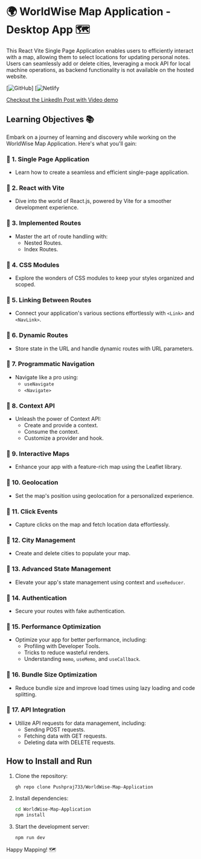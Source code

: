 # 🌍 WorldWise Map Application - Desktop App 🗺️

This React Vite Single Page Application enables users to efficiently interact with a map, allowing them to select locations for updating personal notes. Users can seamlessly add or delete cities, leveraging a mock API for local machine operations, as backend functionality is not available on the hosted website.

[![GitHub]()]
[![Netlify]()

[Checkout the LinkedIn Post with Video demo]()

## Learning Objectives 📚

Embark on a journey of learning and discovery while working on the WorldWise Map Application. Here's what you'll gain:

### 📌 1. Single Page Application
   - Learn how to create a seamless and efficient single-page application.

### 📌 2. React with Vite
   - Dive into the world of React.js, powered by Vite for a smoother development experience.

### 📌 3. Implemented Routes
   - Master the art of route handling with:
     - Nested Routes.
     - Index Routes.

### 📌 4. CSS Modules
   - Explore the wonders of CSS modules to keep your styles organized and scoped.

### 📌 5. Linking Between Routes
   - Connect your application's various sections effortlessly with `<Link>` and `<NavLink>`.

### 📌 6. Dynamic Routes
   - Store state in the URL and handle dynamic routes with URL parameters.

### 📌 7. Programmatic Navigation
   - Navigate like a pro using:
     - `useNavigate`
     - `<Navigate>`

### 📌 8. Context API
   - Unleash the power of Context API:
     - Create and provide a context.
     - Consume the context.
     - Customize a provider and hook.

### 📌 9. Interactive Maps
   - Enhance your app with a feature-rich map using the Leaflet library.

### 📌 10. Geolocation
   - Set the map's position using geolocation for a personalized experience.

### 📌 11. Click Events
   - Capture clicks on the map and fetch location data effortlessly.

### 📌 12. City Management
   - Create and delete cities to populate your map.

### 📌 13. Advanced State Management
   - Elevate your app's state management using context and `useReducer`.

### 📌 14. Authentication
   - Secure your routes with fake authentication.

### 📌 15. Performance Optimization
   - Optimize your app for better performance, including:
     - Profiling with Developer Tools.
     - Tricks to reduce wasteful renders.
     - Understanding `memo`, `useMemo`, and `useCallback`.

### 📌 16. Bundle Size Optimization
   - Reduce bundle size and improve load times using lazy loading and code splitting.

### 📌 17. API Integration
   - Utilize API requests for data management, including:
     - Sending POST requests.
     - Fetching data with GET requests.
     - Deleting data with DELETE requests.

## How to Install and Run

1. Clone the repository:

    ```bash
   gh repo clone Pushpraj733/WorldWise-Map-Application
    ```

2. Install dependencies:

    ```bash
    cd WorldWise-Map-Application
    npm install
    ```

3. Start the development server:

    ```bash
    npm run dev
    ```

Happy Mapping! 🗺️
